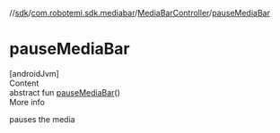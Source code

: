 //[sdk](../../../index.md)/[com.robotemi.sdk.mediabar](../index.md)/[MediaBarController](index.md)/[pauseMediaBar](pause-media-bar.md)



# pauseMediaBar  
[androidJvm]  
Content  
abstract fun [pauseMediaBar](pause-media-bar.md)()  
More info  


pauses the media

  



